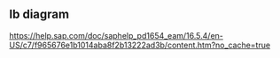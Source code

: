 ## lb diagram
https://help.sap.com/doc/saphelp_pd1654_eam/16.5.4/en-US/c7/f965676e1b1014aba8f2b13222ad3b/content.htm?no_cache=true
